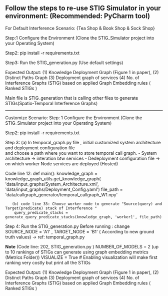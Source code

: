 Follow the steps to re-use STIG Simulator in your environment: (Recommended: PyCharm tool)
------------------------------------------------------------------------------------------------------------------------------------------------------------

For Default Interference Scenario: {Tea Shop & Book Shop & Sock Shop}

Step:1 Configure the Environment (Clone the STIG_Simulator project into your Operating System)

Step2: pip install -r requirements.txt

Step3: Run the STIG_generation.py (Use default settings)

Expected Output: (1) Knowledge Deployment Graph (Figure 1 in paper), (2) Distinct Paths Graph (3) Deployment graph of services (4) No. of Interference Graphs (STIG) based on applied Graph Embedding rules ( Ranked STIGs )
       
Main file is STIG_generation that is calling other files to generate STIGs(Spatio-Temporal Interference Graphs)

--------------------------------------------------------------------------------------------------------------------------------------------------------------
Customize Scenario: 
Step: 1 Configure the Environment (Clone the STIG_Simulator project into your Operating System)

Step2: pip install -r requirements.txt

Step 3: (a) In temporal_graph.py file , initial customized system architecture and deployment configuration file  
        and choose a path where you want to store temporal call graph. 
       - System architecture -> interation btw services
       - Dedeployment configuration file -> on which worker Node services are deployed (Hosted)
       
Code line 12: 
 def main():
    knowledge_graph = knowledge_graph_utils.get_knowledge_graph(
        'data/input_graphs/System_Architecture.xml',
        'data/input_graphs/Deployment_Config.yaml')
    file_path = 'data/callgraph_generator/temporal_callgraph_W1.npy'
    
       (b) code line 33: Choose worker node to generate "Source(query) and Target(predicate) stack of Interference "
        query_predicate_stacks = generate_query_predicate_stacks(knowledge_graph, 'worker1', file_path)

Step 4: Run the STIG_generation.py 
  Before running :
change  SOURCE_NODE = 'A1' , TARGET_NODE = 'B1' ( According to new ground truth values) -> ref: temporal_graph.py

****Note**** (Code line: 202, STIG_generation.py )
NUMBER_OF_MODELS = 2 (up to 10 rankings of STIGs can generate using graph embedding metrics (Metrics Folder))
VISUALIZE = True  # Enabling visualization will make first ranking very costly but print all the STIGs

Expected Output: (1) Knowledge Deployment Graph (Figure 1 in paper), (2) Distinct Paths Graph (3) Deployment graph of services (4) No. of Interference Graphs (STIG) based on applied Graph Embedding rules ( Ranked STIGs )
